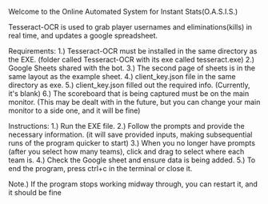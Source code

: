 Welcome to the Online Automated System for Instant Stats(O.A.S.I.S.)

Tesseract-OCR is used to grab player usernames and eliminations(kills) in real time, and updates a google spreadsheet. 

Requirements:
1.) Tesseract-OCR must be installed in the same directory as the EXE. (folder called Tesseract-OCR with its exe called tesseract.exe)
2.) Google Sheets shared with the bot.
3.) The second page of sheets is in the same layout as the example sheet.
4.) client_key.json file in the same directory as exe.
5.) client_key.json filled out the required info. (Currently, it's blank)
6.) The scoreboard that is being captured must be on the main monitor. (This may be dealt with in the future, but you can change your main monitor to a side one, and it will be fine)

Instructions:
1.) Run the EXE file.
2.) Follow the prompts and provide the necessary information. (it will save provided inputs, making subsequential runs of the program quicker to start)
3.) When you no longer have prompts (after you select how many teams), click and drag to select where each team is. 
4.) Check the Google sheet and ensure data is being added.
5.) To end the program, press ctrl+c in the terminal or close it.

Note.) If the program stops working midway through, you can restart it, and it should be fine